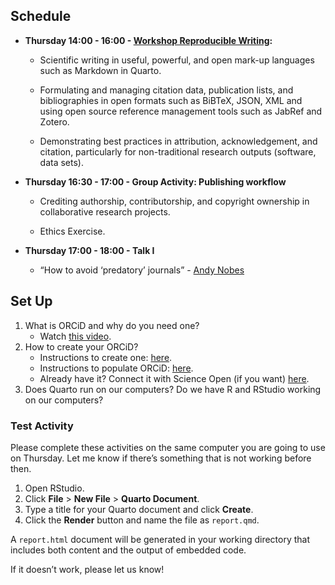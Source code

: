 ## Schedule

-   **Thursday 14:00 - 16:00 - [Workshop Reproducible Writing](https://malfaro2.github.io/Trieste2022/AuthorCarpentry.html):**

    -   Scientific writing in useful, powerful, and open mark-up
        languages such as Markdown in Quarto.

    -   Formulating and managing citation data, publication lists, and
        bibliographies in open formats such as BiBTeX, JSON, XML and
        using open source reference management tools such as JabRef and
        Zotero.

    -   Demonstrating best practices in attribution, acknowledgement,
        and citation, particularly for non-traditional research outputs
        (software, data sets).

-   **Thursday 16:30 - 17:00 - Group Activity: Publishing workflow**

    -   Crediting authorship, contributorship, and copyright ownership
        in collaborative research projects.

    -   Ethics Exercise.

-   **Thursday 17:00 - 18:00 - Talk I**

    -   “How to avoid ‘predatory’ journals” - [Andy
        Nobes](https://www.inasp.info/staff/andy-nobes-0)

## Set Up

1.  What is ORCiD and why do you need one?
    -   Watch [this video](https://vimeo.com/97150912).
2.  How to create your ORCiD?
    -   Instructions to create one:
        [here](https://authorcarpentry.github.io/orcid-profile/00-orcid-profile.html).
    -   Instructions to populate ORCiD:
        [here](https://authorcarpentry.github.io/orcid-profile/01-adding-works.html).
    -   Already have it? Connect it with Science Open (if you want)
        [here](http://blog.scienceopen.com/2016/06/orcid-integration-at-scienceopen/).
3.  Does Quarto run on our computers? Do we have R and RStudio working
    on our computers?

### Test Activity

Please complete these activities on the same computer you are going to
use on Thursday. Let me know if there’s something that is not working
before then.

1.  Open RStudio.
2.  Click **File** \> **New File** \> **Quarto Document**.
3.  Type a title for your Quarto document and click **Create**.
4.  Click the **Render** button and name the file as `report.qmd`.

A `report.html` document will be generated in your working directory that includes both content and the output
of embedded code. 

If it doesn’t work, please let us know!